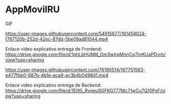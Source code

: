 # AppMovilRU

GIF

https://user-images.githubusercontent.com/54915677/161458024-f767120b-252d-42ec-87dd-5be09ad81044.mp4



Enlace vídeo explicativo entrega de Frontend:
https://drive.google.com/file/d/1phLbHUNM_Om3wIrpMnnCsjTmKUaPDvrh/view?usp=sharing





https://user-images.githubusercontent.com/76190514/167751563-e477fbb0-887b-4b1e-aca9-ac3b4b0498d1.mp4




Enlace vídeo explicativo entrega de Backend:
https://drive.google.com/file/d/1El95_RypeuSGFKG777Mc71wCu7Q10PxF/view?usp=sharing
